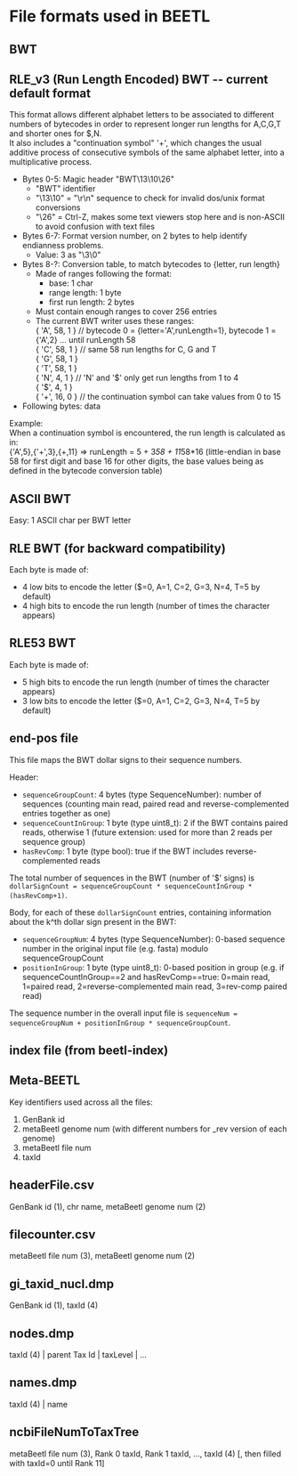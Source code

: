 File formats used in BEETL
==========================

BWT
---

## RLE_v3 (Run Length Encoded) BWT -- current default format

This format allows different alphabet letters to be associated to different numbers of bytecodes in order to represent longer run lengths for A,C,G,T and shorter ones for $,N.  
It also includes a "continuation symbol" '+', which changes the usual additive process of consecutive symbols of the same alphabet letter, into a multiplicative process.

- Bytes 0-5: Magic header "BWT\13\10\26"  
    - "BWT" identifier
    - "\13\10" = "\r\n" sequence to check for invalid dos/unix format conversions  
    - "\26" = Ctrl-Z, makes some text viewers stop here and is non-ASCII to avoid confusion with text files
- Bytes 6-7: Format version number, on 2 bytes to help identify endianness problems.  
    - Value: 3 as "\3\0"
- Bytes 8-?: Conversion table, to match bytecodes to {letter, run length}
    - Made of ranges following the format:
        - base: 1 char
        - range length: 1 byte
        - first run length: 2 bytes
    - Must contain enough ranges to cover 256 entries  
    - The current BWT writer uses these ranges:  
                { 'A', 58, 1 } // bytecode 0 = {letter='A',runLength=1}, bytecode 1 = {'A',2} ... until runLength 58  
                { 'C', 58, 1 } // same 58 run lengths for C, G and T  
                { 'G', 58, 1 }  
                { 'T', 58, 1 }  
                { 'N', 4, 1 }  // 'N' and '$' only get run lengths from 1 to 4  
                { '$', 4, 1 }  
                { '+', 16, 0 } // the continuation symbol can take values from 0 to 15
- Following bytes: data


Example:  
When a continuation symbol is encountered, the run length is calculated as in:  
  {'A',5},{'+',3},{+,11} => runLength = 5 + 3*58 + 11*58*16 (little-endian in base 58 for first digit and base 16 for other digits, the base values being as defined in the bytecode conversion table)


## ASCII BWT

Easy: 1 ASCII char per BWT letter


## RLE BWT (for backward compatibility)

Each byte is made of:
- 4 low bits to encode the letter ($=0, A=1, C=2, G=3, N=4, T=5 by default)
- 4 high bits to encode the run length (number of times the character appears)


## RLE53 BWT

Each byte is made of:
- 5 high bits to encode the run length (number of times the character appears)
- 3 low bits to encode the letter ($=0, A=1, C=2, G=3, N=4, T=5 by default)



## end-pos file

This file maps the BWT dollar signs to their sequence numbers.

Header:
- `sequenceGroupCount`: 4 bytes (type SequenceNumber): number of sequences (counting main read, paired read and reverse-complemented entries together as one)
- `sequenceCountInGroup`: 1 byte (type uint8\_t): 2 if the BWT contains paired reads, otherwise 1 (future extension: used for more than 2 reads per sequence group)
- `hasRevComp`: 1 byte (type bool): true if the BWT includes reverse-complemented reads

The total number of sequences in the BWT (number of '$' signs) is `dollarSignCount = sequenceGroupCount * sequenceCountInGroup * (hasRevComp+1)`.

Body, for each of these `dollarSignCount` entries, containing information about the k^th dollar sign present in the BWT:
- `sequenceGroupNum`: 4 bytes (type SequenceNumber): 0-based sequence number in the original input file (e.g. fasta) modulo sequenceGroupCount
- `positionInGroup`: 1 byte (type uint8\_t): 0-based position in group (e.g. if sequenceCountInGroup==2 and hasRevComp==true: 0=main read, 1=paired read, 2=reverse-complemented main read, 3=rev-comp paired read)

The sequence number in the overall input file is `sequenceNum = sequenceGroupNum + positionInGroup * sequenceGroupCount`.


## index file (from beetl-index)




Meta-BEETL
----------

Key identifiers used across all the files:

1. GenBank id
2. metaBeetl genome num (with different numbers for _rev version of each genome)
3. metaBeetl file num
4. taxId



## headerFile.csv

GenBank id (1), chr name, metaBeetl genome num (2)


## filecounter.csv

metaBeetl file num (3), metaBeetl genome num (2)


## gi_taxid_nucl.dmp

GenBank id (1), taxId (4)


## nodes.dmp

taxId (4) | parent Tax Id | taxLevel | ...


## names.dmp

taxId (4) | name


## ncbiFileNumToTaxTree

metaBeetl file num (3), Rank 0 taxId, Rank 1 taxId, ..., taxId (4) [, then filled with taxId=0 until Rank 11]
